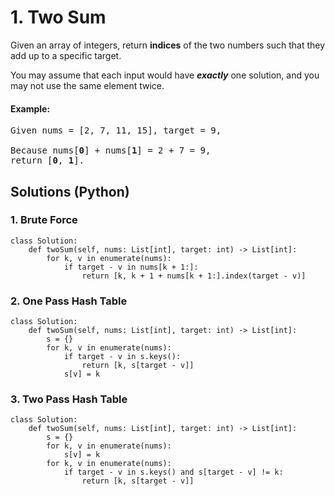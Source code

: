 # 1. Two Sum
Given an array of integers, return **indices** of the two numbers such that they add up to a specific target.

You may assume that each input would have ***exactly*** one solution, and you may not use the same element twice.

#### Example:
<pre>
Given nums = [2, 7, 11, 15], target = 9,

Because nums[<strong>0</strong>] + nums[<strong>1</strong>] = 2 + 7 = 9,
return [<strong>0</strong>, <strong>1</strong>].
</pre>

## Solutions (Python)

### 1. Brute Force
```Python3
class Solution:
    def twoSum(self, nums: List[int], target: int) -> List[int]:
        for k, v in enumerate(nums):
            if target - v in nums[k + 1:]:
                return [k, k + 1 + nums[k + 1:].index(target - v)]
```

### 2. One Pass Hash Table
```Python3
class Solution:
    def twoSum(self, nums: List[int], target: int) -> List[int]:
        s = {}
        for k, v in enumerate(nums):
            if target - v in s.keys():
                return [k, s[target - v]]
            s[v] = k
```

### 3. Two Pass Hash Table
```Python3
class Solution:
    def twoSum(self, nums: List[int], target: int) -> List[int]:
        s = {}
        for k, v in enumerate(nums):
            s[v] = k
        for k, v in enumerate(nums):
            if target - v in s.keys() and s[target - v] != k:
                return [k, s[target - v]]
```
